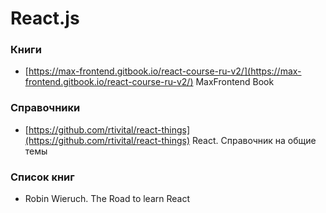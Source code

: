 # React.js

### Книги
- [https://max-frontend.gitbook.io/react-course-ru-v2/](https://max-frontend.gitbook.io/react-course-ru-v2/) MaxFrontend Book

### Справочники
- [https://github.com/rtivital/react-things](https://github.com/rtivital/react-things) React. Справочник на общие темы

### Список книг
- Robin Wieruch. The Road to learn React
